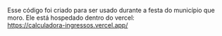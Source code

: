 Esse código foi criado para ser usado durante a festa do município que moro.
Ele está hospedado dentro do vercel:  
https://calculadora-ingressos.vercel.app/
